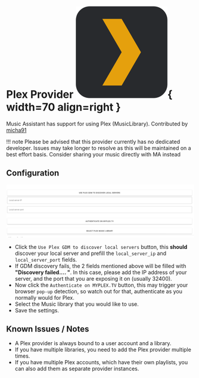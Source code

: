 # Plex Provider ![Preview image](../assets/icons/plex-icon.svg){ width=70 align=right }

Music Assistant has support for using Plex (MusicLibrary). Contributed by [micha91](https://github.com/micha91)

!!! note 
    Please be advised that this provider currently has no dedicated developer. Issues may take longer to resolve as this will be maintained on a best effort basis. Consider sharing your music directly with MA instead

## Configuration

![Preview image](../assets/screenshots/plex/plex-config-opts.png)

- Click the `Use Plex GDM to discover local servers` button, this **should** discover your local server and prefill the `local_server_ip` and `local_server_port` fields.
- If GDM discovery fails, the 2 fields mentioned above will be filled with **"Discovery failed.... "**. In this case, please add the IP address of your server, and the port that you are exposing it on (usually 32400).
- Now click the `Authenticate on MYPLEX.TV` button, this may trigger your browser `pop-up` detection, so watch out for that, authenticate as you normally would for Plex.
- Select the Music library that you would like to use.
- Save the settings.

## Known Issues / Notes

- A Plex provider is always bound to a user account and a library. 
- If you have multiple libraries, you need to add the Plex provider multiple times.
- If you have multiple Plex accounts, which have their own playlists, you can also add them as separate provider instances.
